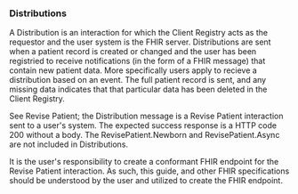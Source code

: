 ### Distributions

A Distribution is an interaction for which the Client Registry acts as the requestor and the user system is the FHIR server.  Distributions are sent when a patient record is created or changed and the user has been registried to receive notifications (in the form of a FHIR message) that contain new patient data.  More specifically users apply to recieve a distribution based on an event.  The full patient record is sent, and any missing data indicates that that particular data has been deleted in the Client Registry.

See Revise Patient; the Distribution message is a Revise Patient interaction sent to a user's system.  The expected success response is a HTTP code 200 without a body.  The RevisePatient.Newborn and RevisePatient.Async are not included in Distributions.

It is the user's responsibility to create a conformant FHIR endpoint for the Revise Patient interaction.  As such, this guide, and other FHIR specifications should be understood by the user and utilized to create the FHIR endpoint.
